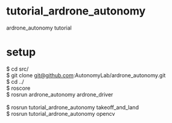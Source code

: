 # tutorial_ardrone_autonomy
ardrone_autonomy tutorial

# setup

$ cd src/ <br>
$ git clone git@github.com:AutonomyLab/ardrone_autonomy.git <br>
$ cd ../ <br>
$ roscore <br>
$ rosrun ardrone_autonomy ardrone_driver <br><br>
$ rosrun tutorial_ardrone_autonomy takeoff_and_land <br>
$ rosrun tutorial_ardrone_autonomy opencv <br>
